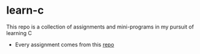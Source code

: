 # learn-c
This repo is a collection of assignments and mini-programs in my pursuit of learning C

- Every assignment comes from this [repo](https://github.com/h0mbre/Learning-C)
